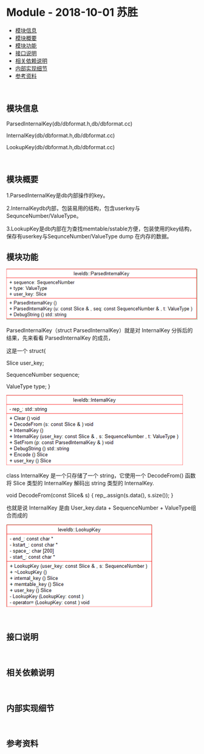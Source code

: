 # Module - 2018-10-01 苏胜

- [模块信息](#module_info)
- [模块概要](#module_in_brief)
- [模块功能](#module_function)
- [接口说明](#interface_specification)
- [相关依赖说明](#dependency_specification)
- [内部实现细节](#inner_detail)
- [参考资料](#reference)


&nbsp;   
<a id="module_info"></a>
## 模块信息
ParsedInternalKey(db/dbformat.h,db/dbformat.cc)

InternalKey(db/dbformat.h,db/dbformat.cc)
 
LookupKey(db/dbformat.h,db/dbformat.cc)

&nbsp;   
<a id="module_in_brief"></a>
## 模块概要
1.ParsedInternalKey是db内部操作的key。
 
2.InternalKeydb内部，包装易用的结构，包含userkey与SequnceNumber/ValueType。

3.LookupKey是db内部在为查找memtable/sstable方便，包装使用的key结构，保存有userkey与SequnceNumber/ValueType dump 在内存的数据。
   
<a id="module_function"></a>
## 模块功能

![](assets/ParsedInternalKey_10_01.png)

ParsedInternalKey（struct ParsedInternalKey）就是对 InternalKey 分拆后的结果，先来看看 ParsedInternalKey 的成员，

这是一个 struct{

Slice user_key; 

SequenceNumber sequence; 

ValueType type;
}
 
![](assets/InternalKey_10_01.png)

class InternalKey 是一个只存储了一个 string，它使用一个 DecodeFrom() 函数将 Slice 类型的 InternalKey 解码出 string 类型的 InternalKey.   

void DecodeFrom(const Slice& s) { rep_.assign(s.data(), s.size()); } 
 
也就是说 InternalKey 是由 User_key.data + SequenceNumber + ValueType组合而成的

![](assets/LookupKey_10_01.png)


&nbsp;   
<a id="interface_specification"></a>
## 接口说明




&nbsp;   
<a id="dependency_specification"></a>
## 相关依赖说明



&nbsp;   
<a id="inner_detail"></a>
## 内部实现细节



&nbsp;   
<a id="reference"></a>
## 参考资料

